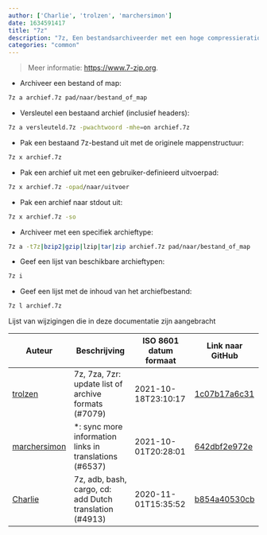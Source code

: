 ```yaml
---
author: ['Charlie', 'trolzen', 'marchersimon']
date: 1634591417
title: "7z"
description: "7z, Een bestandsarchiveerder met een hoge compressieratio."
categories: "common"
---
```

> Meer informatie: <https://www.7-zip.org>.

- Archiveer een bestand of map:

```bash
7z a archief.7z pad/naar/bestand_of_map
```

- Versleutel een bestaand archief (inclusief headers):

```bash
7z a versleuteld.7z -pwachtwoord -mhe=on archief.7z
```

- Pak een bestaand 7z-bestand uit met de originele mappenstructuur:

```bash
7z x archief.7z
```

- Pak een archief uit met een gebruiker-definieerd uitvoerpad:

```bash
7z x archief.7z -opad/naar/uitvoer
```

- Pak een archief naar stdout uit:

```bash
7z x archief.7z -so
```

- Archiveer met een specifiek archieftype:

```bash
7z a -t7z|bzip2|gzip|lzip|tar|zip archief.7z pad/naar/bestand_of_map
```

- Geef een lijst van beschikbare archieftypen:

```bash
7z i
```

- Geef een lijst met de inhoud van het archiefbestand:

```bash
7z l archief.7z
```
Lijst van wijzigingen die in deze documentatie zijn aangebracht


Auteur | Beschrijving | ISO 8601 datum formaat | Link naar GitHub
------|-----|-----|-----
[trolzen](mailto:trolzen@gmail.com) | 7z, 7za, 7zr: update list of archive formats (#7079) | 2021-10-18T23:10:17 | [1c07b17a6c31](https://github.com/tldr-pages/tldr/commit/1c07b17a6c319eb4d72fd840ee479565893bc3f1)
[marchersimon](mailto:50295997+marchersimon@users.noreply.github.com) | *: sync more information links in translations (#6537) | 2021-10-01T20:28:01 | [642dbf2e972e](https://github.com/tldr-pages/tldr/commit/642dbf2e972e388fab8c84ba3b4685fb862b6454)
[Charlie](mailto:10348289+Cxarli@users.noreply.github.com) | 7z, adb, bash, cargo, cd: add Dutch translation (#4913) | 2020-11-01T15:35:52 | [b854a40530cb](https://github.com/tldr-pages/tldr/commit/b854a40530cbc5895537147ea2fb16d038003e83)

